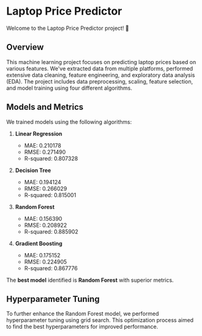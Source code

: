 # Laptop Price Predictor

Welcome to the Laptop Price Predictor project! 🚀

## Overview

This machine learning project focuses on predicting laptop prices based on various features. We've extracted data from multiple platforms, performed extensive data cleaning, feature engineering, and exploratory data analysis (EDA). The project includes data preprocessing, scaling, feature selection, and model training using four different algorithms.

## Models and Metrics

We trained models using the following algorithms:

1. **Linear Regression**
   - MAE: 0.210178
   - RMSE: 0.271490
   - R-squared: 0.807328

2. **Decision Tree**
   - MAE: 0.194124
   - RMSE: 0.266029
   - R-squared: 0.815001

3. **Random Forest**
   - MAE: 0.156390
   - RMSE: 0.208922
   - R-squared: 0.885902

4. **Gradient Boosting**
   - MAE: 0.175152
   - RMSE: 0.224905
   - R-squared: 0.867776

The **best model** identified is **Random Forest** with superior metrics.

## Hyperparameter Tuning

To further enhance the Random Forest model, we performed hyperparameter tuning using grid search. This optimization process aimed to find the best hyperparameters for improved performance.

